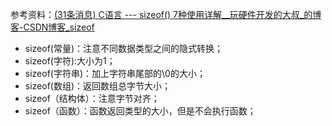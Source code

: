 参考资料：[(31条消息) C语言 --- sizeof() 7种使用详解__玩硬件开发的大叔_的博客-CSDN博客_sizeof](https://blog.csdn.net/zhouml_msn/article/details/103361539)
- sizeof(常量)：注意不同数据类型之间的隐式转换；
- sizeof(字符):大小为1；
- sizeof(字符串)：加上字符串尾部的\0的大小；
- sizeof(数组)：返回数组总字节大小；
- sizeof（结构体）：注意字节对齐；
- sizeof（函数）：函数返回类型的大小，但是不会执行函数；